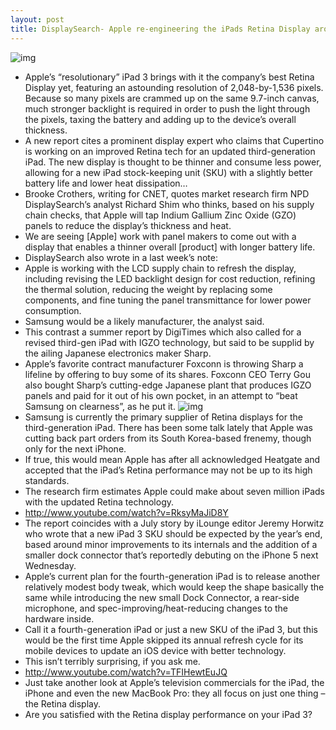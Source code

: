 ```yaml
---
layout: post
title: DisplaySearch- Apple re-engineering the iPads Retina Display around thinner IGZO tech
---
```

![img](http://media.idownloadblog.com/wp-content/uploads/2012/03/iPad-3-Retina-Display-type-example.jpg)
* Apple’s “resolutionary” iPad 3 brings with it the company’s best Retina Display yet, featuring an astounding resolution of 2,048-by-1,536 pixels. Because so many pixels are crammed up on the same 9.7-inch canvas, much stronger backlight is required in order to push the light through the pixels, taxing the battery and adding up to the device’s overall thickness.
* A new report cites a prominent display expert who claims that Cupertino is working on an improved Retina tech for an updated third-generation iPad. The new display is thought to be thinner and consume less power, allowing for a new iPad stock-keeping unit (SKU) with a slightly better battery life and lower heat dissipation…
* Brooke Crothers, writing for CNET, quotes market research firm NPD DisplaySearch’s analyst Richard Shim who thinks, based on his supply chain checks, that Apple will tap Indium Gallium Zinc Oxide (GZO) panels to reduce the display’s thickness and heat.
* We are seeing [Apple] work with panel makers to come out with a display that enables a thinner overall [product] with longer battery life.
* DisplaySearch also wrote in a last week’s note:
* Apple is working with the LCD supply chain to refresh the display, including revising the LED backlight design for cost reduction, refining the thermal solution, reducing the weight by replacing some components, and fine tuning the panel transmittance for lower power consumption.
* Samsung would be a likely manufacturer, the analyst said.
* This contrast a summer report by DigiTimes which also called for a revised third-gen iPad with IGZO technology, but said to be supplid by the ailing Japanese electronics maker Sharp.
* Apple’s favorite contract manufacturer Foxconn is throwing Sharp a lifeline by offering to buy some of its shares. Foxconn CEO Terry Gou also bought Sharp’s cutting-edge Japanese plant that produces IGZO panels and paid for it out of his own pocket, in an attempt to “beat Samsung on clearness”, as he put it.
![img](http://media.idownloadblog.com/wp-content/uploads/2012/04/iPad-3-advert-This-Good-white-perspective.jpg)
* Samsung is currently the primary supplier of Retina displays for the third-generation iPad. There has been some talk lately that Apple was cutting back part orders from its South Korea-based frenemy, though only for the next iPhone.
* If true, this would mean Apple has after all acknowledged Heatgate and accepted that the iPad’s Retina performance may not be up to its high standards.
* The research firm estimates Apple could make about seven million iPads with the updated Retina technology.
* http://www.youtube.com/watch?v=RksyMaJiD8Y
* The report coincides with a July story by iLounge editor Jeremy Horwitz who wrote that a new iPad 3 SKU should be expected by the year’s end, based around minor improvements to its internals and the addition of a smaller dock connector that’s reportedly debuting on the iPhone 5 next Wednesday.
* Apple’s current plan for the fourth-generation iPad is to release another relatively modest body tweak, which would keep the shape basically the same while introducing the new small Dock Connector, a rear-side microphone, and spec-improving/heat-reducing changes to the hardware inside.
* Call it a fourth-generation iPad or just a new SKU of the iPad 3, but this would be the first time Apple skipped its annual refresh cycle for its mobile devices to update an iOS device with better technology.
* This isn’t terribly surprising, if you ask me.
* http://www.youtube.com/watch?v=TFIHewtEuJQ
* Just take another look at Apple’s television commercials for the iPad, the iPhone and even the new MacBook Pro: they all focus on just one thing – the Retina display.
* Are you satisfied with the Retina display performance on your iPad 3?

